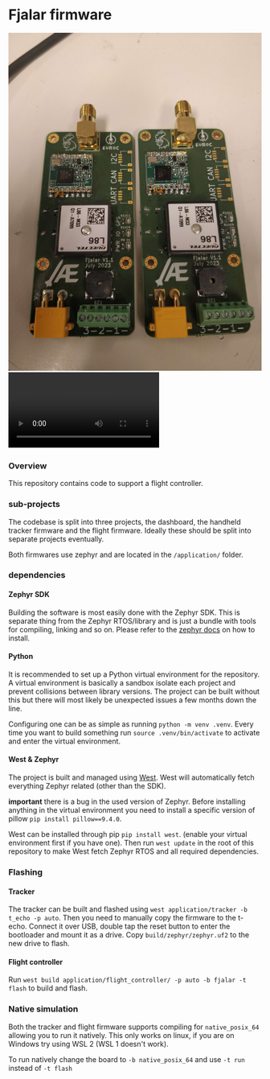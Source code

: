 # Fjalar firmware

![](docs/fjalar.jpg)
![](docs/nokia.mp4)
### Overview
This repository contains code to support a flight controller.

### sub-projects
The codebase is split into three projects, the dashboard, the handheld tracker firmware and the flight firmware. Ideally these should be split into separate projects eventually.

Both firmwares use zephyr and are located in the `/application/` folder.

### dependencies
#### Zephyr SDK
Building the software is most easily done with the Zephyr SDK. This is separate thing from the Zephyr RTOS/library and is just a bundle with tools for compiling, linking and so on. Please refer to the [zephyr docs](https://docs.zephyrproject.org/latest/develop/toolchains/zephyr_sdk.html) on how to install.

#### Python
It is recommended to set up a Python virtual environment for the repository. A virtual environment is basically a sandbox isolate each project and prevent collisions between library versions. The project can be built without this but there will most likely be unexpected issues a few months down the line.

Configuring one can be as simple as running `python -m venv .venv`. Every time you want to build something run `source .venv/bin/activate` to activate and enter the virtual environment.

#### West & Zephyr
The project is built and managed using [West](https://docs.zephyrproject.org/latest/develop/west/index.html). West will automatically fetch everything Zephyr related (other than the SDK).

**important** there is a bug in the used version of Zephyr. Before installing anything in the virtual environment you need to install a specific version of pillow `pip install pillow==9.4.0`.

West can be installed through pip `pip install west`. (enable your virtual environment first if you have one). Then run `west update` in the root of this repository to make West fetch Zephyr RTOS and all required dependencies.


### Flashing
#### Tracker
The tracker can be built and flashed using `west application/tracker -b t_echo -p auto`. Then you need to manually copy the firmware to the t-echo. Connect it over USB, double tap the reset button to enter the bootloader and mount it as a drive. Copy `build/zephyr/zephyr.uf2` to the new drive to flash.

#### Flight controller
Run `west build application/flight_controller/ -p auto -b fjalar -t flash` to build and flash.

### Native simulation
Both the tracker and flight firmware supports compiling for `native_posix_64` allowing you to run it natively. This only works on linux, if you are on Windows try using WSL 2 (WSL 1 doesn't work).

To run natively change the board to `-b native_posix_64` and use `-t run` instead of `-t flash`